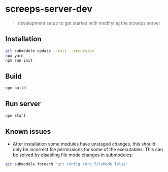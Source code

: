 # screeps-server-dev
> development setup to get started with modifying the screeps server

## Installation
```bash
git submodule update --init --recursive
npx yarn
npm run init
```

## Build
```bash
npm build
```

## Run server
```bash
npm start
```

## Known issues
- After installation some modules have unstaged changes, this should only be incorrect file permissions for some of the executables. This can be solved by disabling file mode changes in submodules:
```bash
git submodule foreach 'git config core.fileMode false'
``` 
